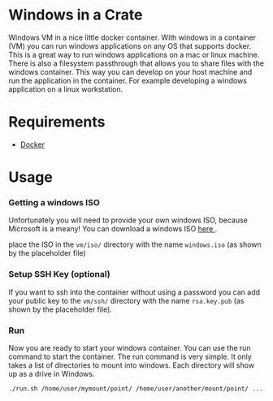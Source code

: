 # Windows in a Crate

Windows VM in a nice little docker container. With windows in a container (VM) you can run windows applications on any OS that supports docker. This is a great way to run windows applications on a mac or linux machine. There is also a filesystem passthrough that allows you to share files with the windows container. This way you can develop on your host machine and run the application in the container. For example developing a windows application on a linux workstation.

# Requirements
- [Docker](https://docs.docker.com/get-docker/) 

# Usage

### Getting a windows ISO 
Unfortunately you will need to provide your own windows ISO, because Microsoft is a meany!
You can download a windows ISO [here ](https://www.microsoft.com/en-us/software-download/windows11).

place the ISO in the `vm/iso/` directory with the name `windows.iso` (as shown by the placeholder file)

### Setup SSH Key (optional)
If you want to ssh into the container without using a password you can add your public key to the `vm/ssh/` directory with the name `rsa.key.pub` (as shown by the placeholder file).

### Run
Now you are ready to start your windows container. You can use the run command to start the container. 
The run command is very simple. It only takes a list of directories to mount into windows. Each directory 
will show up as a drive in Windows.
```bash 
./run.sh /home/user/mymount/point/ /home/user/another/mount/point/ .... 
```

